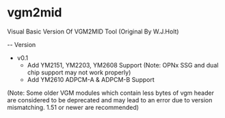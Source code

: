# vgm2mid
Visual Basic Version Of VGM2MID Tool (Original By W.J.Holt)

-- Version
+ v0.1
    - Add YM2151, YM2203, YM2608 Support (Note: OPNx SSG and dual chip support may not work properly)
    - Add YM2610 ADPCM-A & ADPCM-B Support

(Note: Some older VGM modules which contain less bytes of vgm header are considered to be deprecated and may lead to an error due to version mismatching. 1.51 or newer are recommended)
